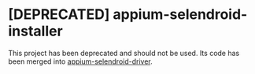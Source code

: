 [DEPRECATED] appium-selendroid-installer
===================

This project has been deprecated and should not be used. Its code has been merged into [appium-selendroid-driver](https://github.com/appium/appium-selendroid-driver).
